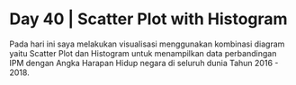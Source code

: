 # Day 40 | Scatter Plot with Histogram
Pada hari ini saya melakukan visualisasi menggunakan kombinasi diagram yaitu Scatter Plot dan Histogram untuk menampilkan data perbandingan IPM dengan Angka Harapan Hidup negara di seluruh dunia Tahun 2016 - 2018.